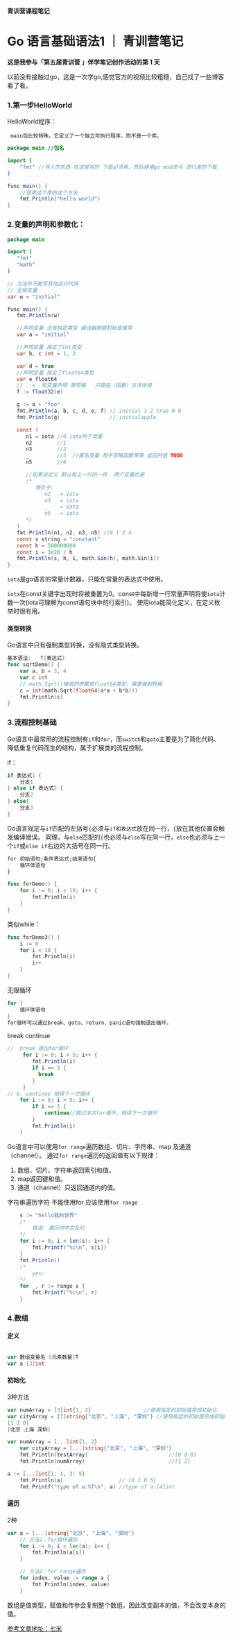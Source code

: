 **青训营课程笔记** 

# Go 语言基础语法1 ｜ 青训营笔记

**这是我参与「第五届青训营 」伴学笔记创作活动的第 1 天**

以前没有接触过go，这是一次学go,感觉官方的视频比较粗糙，自己找了一些博客看了看。

### 1.第一步HelloWorld

HelloWorld程序：

``` main包比较特殊。它定义了一个独立可执行程序，而不是一个库。```

```java
package main //包名 

import (
	"fmt" //导入的东西 在这里写的 下面必须用，然后使用go mod命令 进行库的下载
)

func main() {
	//使用这个库的这个方法
	fmt.Println("hello world")
}
```

### 2.变量的声明和参数化：

```java
package main

import (
   "fmt"
   "math"
)

// 方法外不能写其他运行代码
// 全局变量
var w = "initial"

func main() {
   fmt.Println(w)

   //声明变量 没有指定类型 编译器根据初始值推导
   var a = "initial"

   //声明变量 指定了int类型
   var b, c int = 1, 2

   var d = true
   //声明变量 指定了float64类型
   var e float64
   //  :=  短变量声明 更简略   只能在（函数）方法体用
   f := float32(e)

   g := a + "foo"
   fmt.Println(a, b, c, d, e, f) // initial 1 2 true 0 0
   fmt.Println(g)                // initialapple

   const (
      n1 = iota //0 iota用于常量
      n2        //1
      n3        //2
      _         //3  //匿名变量 用于忽略函数等等 返回的值 TODO
      n5        //4

      //如果没定义 默认和上一行的一样  两个变量也是
      /*
         等价于:
            n2   = iota
            n3   = iota
            _    = iota
            n5   = iota
      */
   )
   fmt.Println(n1, n2, n3, n5) //0 1 2 4
   const s string = "constant"
   const h = 500000000
   const i = 3e20 / h
   fmt.Println(s, h, i, math.Sin(h), math.Sin(i))
}
```

`iota`是go语言的常量计数器，只能在常量的表达式中使用。

`iota`在const关键字出现时将被重置为0。const中每新增一行常量声明将使`iota`计数一次(iota可理解为const语句块中的行索引)。 使用iota能简化定义，在定义枚举时很有用。

#### 类型转换

Go语言中只有强制类型转换，没有隐式类型转换。

```go
基本语法:   T(表达式)
func sqrtDemo() {
	var a, b = 3, 4
	var c int
	// math.Sqrt()接收的参数是float64类型，需要强制转换
	c = int(math.Sqrt(float64(a*a + b*b)))
	fmt.Println(c)
}
```

### 3.流程控制基础

Go语言中最常用的流程控制有`if`和`for`，而`switch`和`goto`主要是为了简化代码、降低重复代码而生的结构，属于扩展类的流程控制。

if：

```go
if 表达式1 {
    分支1
} else if 表达式2 {
    分支2
} else{
    分支3
}
```

Go语言规定与`if`匹配的左括号`{`必须与`if和表达式`放在同一行，`{`放在其他位置会触发编译错误。 同理，与`else`匹配的`{`也必须与`else`写在同一行，`else`也必须与上一个`if`或`else if`右边的大括号在同一行。

```tex
for 初始语句;条件表达式;结束语句{
    循环体语句
}
```

```go
func forDemo() {
	for i := 0; i < 10; i++ {
		fmt.Println(i)
	}
}
```

类似while：

```go
func forDemo3() {
	i := 0
	for i < 10 {
		fmt.Println(i)
		i++
	}
}
```

无限循环

```go
for {
    循环体语句
}
for循环可以通过break、goto、return、panic语句强制退出循环。
```

break continue

```java
//  break 跳出for循环
	 for i := 0; i < 5; i++ {
	 	fmt.Println(i)
	 	if i == 3 {
 		  break
	 	}
	 }
// 6. continue 继续下一次循环
	for i := 0; i < 5; i++ {
		if i == 3 {
			continue//跳过本次for循环，继续下一次循环
		}
		fmt.Println(i)
	}
```



Go语言中可以使用`for range`遍历数组、切片、字符串、map 及通道（channel）。 通过`for range`遍历的返回值有以下规律：

1. 数组、切片、字符串返回索引和值。
2. map返回键和值。
3. 通道（channel）只返回通道内的值。

字符串遍历字符 不能使用for  应该使用`for range`

```java
	s := "hello我的世界"
	/*
		错误: 遍历时中文乱码
	*/
	for i := 0; i < len(s); i++ {
		fmt.Printf("%c\n", s[i])
	}
	fmt.Println()
	/*
		yes:
	*/
	for _, r := range s {
		fmt.Printf("%c\n", r)
	}
```

### 4.数组

#### 定义

```go

var 数组变量名 [元素数量]T
var a [3]int

```

#### 初始化

3种方法

```go
var numArray = [3]int{1, 2}                 //使用指定的初始值完成初始化
var cityArray = [3]string{"北京", "上海", "深圳"} //使用指定的初始值完成初始化
[1 2 0]                                    
[北京 上海 深圳]          
```

```go
var numArray = [...]int{1, 2}
	var cityArray = [...]string{"北京", "上海", "深圳"}
	fmt.Println(testArray)                          //[0 0 0]
	fmt.Println(numArray)                           //[1 2]
```

```go
a := [...]int{1: 1, 3: 5}
	fmt.Println(a)                  // [0 1 0 5]
	fmt.Printf("type of a:%T\n", a) //type of a:[4]int
```

#### 遍历

2种

```go
var a = [...]string{"北京", "上海", "深圳"}
	// 方法1：for循环遍历
	for i := 0; i < len(a); i++ {
		fmt.Println(a[i])
	}

	// 方法2：for range遍历
	for index, value := range a {
		fmt.Println(index, value)
	}
```

数组是值类型，赋值和传参会复制整个数组。因此改变副本的值，不会改变本身的值。





































































[参考文章地址：七米](https://www.liwenzhou.com/posts/Go/control-flow/)